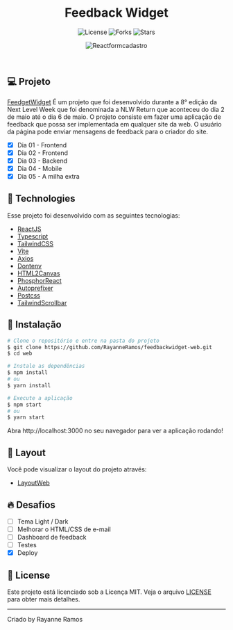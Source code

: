 <h1 align="center">
  Feedback Widget
</h1>

<p align="center">
  <img src="https://img.shields.io/badge/license-MIT-%23835afd" alt="License">
  <img src="https://img.shields.io/badge/forks-MIT-%23835afd" alt="Forks">
  <img src="https://img.shields.io/badge/stars-MIT-%23835afd" alt="Stars">
</p>

<p align="center">
  <img src="https://user-images.githubusercontent.com/43352880/170611129-8bf96396-6d41-4696-a489-6ddd61da026a.png" alt="Reactformcadastro">
</p>

<br>

## 💻 Projeto

[FeedgetWidget](https://feedbackwidget-js9yd2ps8-rayanneramos.vercel.app/) É um projeto que foi desenvolvido durante a 8° edição da Next Level Week que foi denominada a NLW Return que aconteceu do dia 2 de maio até o dia 6 de maio. O projeto consiste em fazer uma aplicação de feedback que possa ser implementada em qualquer site da web. O usuário da página pode enviar mensagens de feedback para o criador do site.

 - [x] Dia 01 - Frontend
 - [x] Dia 02 - Frontend
 - [x] Dia 03 - Backend
 - [x] Dia 04 - Mobile
 - [x] Dia 05 - A milha extra

## 🧪 Technologies

Esse projeto foi desenvolvido com as seguintes tecnologias:

 - [ReactJS](https://pt-br.reactjs.org/)
 - [Typescript](https://www.typescriptlang.org/)
 - [TailwindCSS](https://tailwindcss.com/)
 - [Vite](https://vitejs.dev/)
 - [Axios](https://github.com/axios/axios)
 - [Dontenv](https://www.npmjs.com/package/dotenv)
 - [HTML2Canvas](https://www.npmjs.com/package/html2canvas)
 - [PhosphorReact](https://github.com/phosphor-icons/phosphor-react)
 - [Autoprefixer](https://github.com/postcss/autoprefixer)
 - [Postcss](https://postcss.org/)
 - [TailwindScrollbar](https://www.npmjs.com/package/tailwind-scrollbar)


## 🚀 Instalação

```bash
# Clone o repositório e entre na pasta do projeto
$ git clone https://github.com/RayanneRamos/feedbackwidget-web.git
$ cd web

# Instale as dependências
$ npm install
# ou
$ yarn install

# Execute a aplicação
$ npm start
# ou
$ yarn start
```

Abra http://localhost:3000 no seu navegador para ver a aplicação rodando!

## 🔖 Layout

Você pode visualizar o layout do projeto através:

 - [LayoutWeb](https://www.figma.com/file/4OgcQfKrfG6zjASK6pKg1a/Feedback-Widget-(Community)?node-id=10%3A1637) 

## 🔥 Desafios
  - [ ] Tema Light / Dark
  - [ ] Melhorar o HTML/CSS de e-mail
  - [ ] Dashboard de feedback
  - [ ] Testes
  - [x] Deploy

## 📝 License

Este projeto está licenciado sob a Licença MIT. Veja o arquivo [LICENSE](LICENSE) para obter mais detalhes.

---

<p aling="center">Criado by Rayanne Ramos</p>
